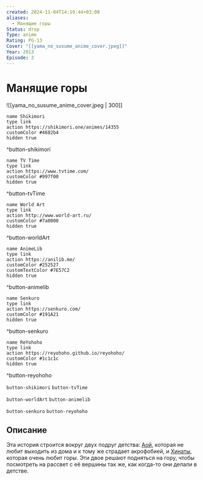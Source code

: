 ```yaml
---
created: 2024-11-04T14:19:44+03:00
aliases:
  - Манящие горы
Status: drop
Type: anime
Rating: PG-13
Cover: "[[yama_no_susume_anime_cover.jpeg]]"
Year: 2013
Episode: 3
---
```


# Манящие горы

![[yama_no_susume_anime_cover.jpeg | 300]]

```button
name Shikimori
type link
action https://shikimori.one/animes/14355
customColor #4682b4
hidden true
```
^button-shikimori

```button
name TV Time
type link
action https://www.tvtime.com/
customColor #997f00
hidden true
```
^button-tvTime

```button
name World Art
type link
action http://www.world-art.ru/
customColor #7a0000
hidden true
```
^button-worldArt

```button
name AnimeLib
type link
action https://anilib.me/
customColor #252527
customTextColor #7E57C2
hidden true
```
^button-animelib

```button
name Senkuro
type link
action https://senkuro.com/
customColor #191A21
hidden true
```
^button-senkuro

```button
name ReYohoho
type link
action https://reyohoho.github.io/reyohoho/
customColor #1c1c1c
hidden true
```
^button-reyohoho

`button-shikimori` `button-tvTime`

`button-worldArt` `button-animelib`

`button-senkuro` `button-reyohoho`

## Описание

Эта история строится вокруг двух подруг детства: [Аой](https://shikimori.one/characters/69499-aoi-yukimura), которая не любит выходить из дома и к тому же страдает акрофобией, и [Хинаты](https://shikimori.one/characters/69503-hinata-kuraue), которая очень любит горы. Эти двое решают подняться на гору, чтобы посмотреть на рассвет с её вершины так же, как когда-то они делали в детстве.
